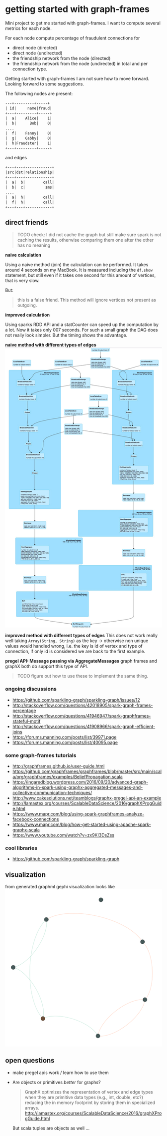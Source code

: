 # getting started with graph-frames
Mini project to get me started with graph-frames.
I want to compute several metrics for each node.

For each node compute percentage of fraudulent connections for 
  - direct node (directed)
  - direct node (undirected)
  - the friendship network from the node (directed)
  - the friendship network from the node (undirected)
in total and per connection type.

Getting started with graph-frames I am not sure how to move forward. Looking forward to some suggestions.

The following nodes are present:

```
---+---------+-----+
| id|     name|fraud|
+---+---------+-----+
|  a|    Alice|    1|
|  b|      Bob|    0|
....
|  f|    Fanny|    0|
|  g|    Gabby|    0|
|  h|Fraudster|    1|
+---+---------+-----+
```

and edges
```
+---+---+------------+
|src|dst|relationship|
+---+---+------------+
|  a|  b|        call|
|  b|  c|         sms|
....
|  a|  h|        call|
|  f|  h|        call|
+---+---+------------+
```


## direct friends

> TODO check: I did not cache the graph but still make sure spark is not caching the results, 
> otherwise comparing them one after the other has no meaning

**naive calculation**

Using a naive method (join) the calculation can be performed.
It takes around 4 seconds on my MacBook. It is measured including the `df.show` statement, but still even if it takes one
second for this amount of vertices, that is very slow.

But:
> this is a false friend. This method will ignore vertices not present as outgoing.

**improved calculation**

Using sparks RDD API and a statCounter can speed up the computation by a lot. Now it takes only 007 seconds.
For such a small graph the DAG does not really look simpler. But the timing shows the advantage.
 

**naive method with different types of edges**
![DAG of naive join variant](graphPercentageWithJoins.jpg "naive and slow joins DAG")

**improved method with different types of edges**
This does not work really well taking `Array(String, String)` as the key -> otherwise non unique values would handled
  wrong, i.e. the key is id of vertex and type of connection, if only id is considered we are back to the first example.


**pregel API: Message passing via AggregateMessages**
graph frames and graphX both do support this type of API.

> TODO figure out how to use these to implement the same thing.

### ongoing discussions

  - https://github.com/sparkling-graph/sparkling-graph/issues/12
  - http://stackoverflow.com/questions/42018905/spark-graph-frames-percentage
  - http://stackoverflow.com/questions/41946947/spark-graphframes-stateful-motif
  - http://stackoverflow.com/questions/41908966/spark-graph-efficient-joins
  - https://forums.manning.com/posts/list/39971.page
  - https://forums.manning.com/posts/list/40095.page

### some graph-frames tutorials

  - http://graphframes.github.io/user-guide.html
  - https://github.com/graphframes/graphframes/blob/master/src/main/scala/org/graphframes/examples/BeliefPropagation.scala
  - https://ingaredblog.wordpress.com/2016/09/20/advanced-graph-algorithms-in-spark-using-graphx-aggregated-messages-and-collective-communication-techniques/
  - http://www.cakesolutions.net/teamblogs/graphx-pregel-api-an-example
  - http://lamastex.org/courses/ScalableDataScience/2016/graphXProgGuide.html
  - https://www.mapr.com/blog/using-spark-graphframes-analyze-facebook-connections
  - https://www.mapr.com/blog/how-get-started-using-apache-spark-graphx-scala
  - https://www.youtube.com/watch?v=zx9KI3DsZss
  
### cool libraries
  - https://github.com/sparkling-graph/sparkling-graph
  
## visualization
from generated graphml gephi visualization looks like
![graph](graph.png "gephi visualization")

## open questions

- make pregel apis work / learn how to use them
- Are objects or primitives *better* for graphs? 
	> GraphX optimizes the representation of vertex and edge types when they are 
	> primitive data types (e.g., int, double, etc?) reducing the in memory footprint 
	> by storing them in specialized arrays.
	> http://lamastex.org/courses/ScalableDataScience/2016/graphXProgGuide.html
	
	But scala tuples are objects as well ...
